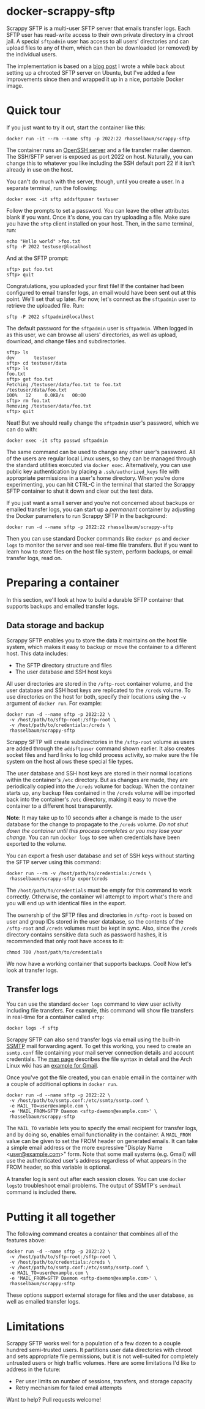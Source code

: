 # docker-scrappy-sftp
Scrappy SFTP is a multi-user SFTP server that emails transfer logs. Each SFTP user has read-write access to their own private directory in a chroot jail. A special `sftpadmin` user has access to all users' directories and can upload files to any of them, which can then be downloaded (or removed) by the individual users.

The implementation is based on a [blog post](https://publicstringblog.wordpress.com/) I wrote a while back about setting up a chrooted SFTP server on Ubuntu, but I've added a few improvements since then and wrapped it up in a nice, portable Docker image.

# Quick tour
If you just want to try it out, start the container like this:

```
docker run -it --rm --name sftp -p 2022:22 rhasselbaum/scrappy-sftp
```

The container runs an [OpenSSH server](http://www.openssh.com/) and a file transfer mailer daemon. The SSH/SFTP server is exposed as port 2022 on host. Naturally, you can change this to whatever you like including the SSH default port 22 if it isn't already in use on the host.

You can't do much with the server, though, until you create a user. In a separate terminal, run the following:

```
docker exec -it sftp addsftpuser testuser
```

Follow the prompts to set a password. You can leave the other attributes blank if you want. Once it's done, you can try uploading a file. Make sure you have the `sftp` client installed on your host. Then, in the same terminal, run:

```
echo "Hello world" >foo.txt
sftp -P 2022 testuser@localhost
```

And at the SFTP prompt:

```
sftp> put foo.txt
sftp> quit
```

Congratulations, you uploaded your first file! If the container had been configured to email transfer logs, an email would have been sent out at this point. We'll set that up later. For now, let's connect as the `sftpadmin` user to retrieve the uploaded file. Run:

```
sftp -P 2022 sftpadmin@localhost
```

The default password for the `sftpadmin` user is `sftpadmin`. When logged in as this user, we can browse all users' directories, as well as upload, download, and change files and subdirectories.

```
sftp> ls
dev       testuser  
sftp> cd testuser/data
sftp> ls
foo.txt  
sftp> get foo.txt
Fetching /testuser/data/foo.txt to foo.txt
/testuser/data/foo.txt                                                                                        100%   12     0.0KB/s   00:00    
sftp> rm foo.txt
Removing /testuser/data/foo.txt
sftp> quit
```

Neat! But we should really change the `sftpadmin` user's password, which we can do with:

```
docker exec -it sftp passwd sftpadmin
```

The same command can be used to change any other user's password. All of the users are regular local Linux users, so they can be managed through the standard utilities executed via `docker exec`. Alternatively, you can use public key authentication by placing a `.ssh/authorized_keys` file with appropriate permissions in a user's home directory. When you're done experimenting, you can hit CTRL-C in the terminal that started the Scrappy SFTP container to shut it down and clear out the test data.

If you just want a small server and you're not concerned about backups or emailed transfer logs, you can start up a _permanent_ container by adjusting the Docker parameters to run Scrappy SFTP in the background:

```
docker run -d --name sftp -p 2022:22 rhasselbaum/scrappy-sftp
```

Then you can use standard Docker commands like `docker ps` and `docker logs` to monitor the server and see real-time file transfers. But if you want to learn how to store files on the host file system, perform backups, or email transfer logs, read on.

# Preparing a container
In this section, we'll look at how to build a durable SFTP container that supports backups and emailed transfer logs.

## Data storage and backup
Scrappy SFTP enables you to store the data it maintains on the host file system, which makes it easy to backup or move the container to a different host. This data includes:

* The SFTP directory structure and files
* The user database and SSH host keys

All user directories are stored in the `/sftp-root` container volume, and the user database and SSH host keys are replicated to the `/creds` volume. To use directories on the host for both, specify their locations using the `-v` argument of `docker run`. For example:

```
docker run -d --name sftp -p 2022:22 \
 -v /host/path/to/sftp-root:/sftp-root \
 -v /host/path/to/credentials:/creds \
 rhasselbaum/scrappy-sftp
```

Scrappy SFTP will create subdirectories in the `/sftp-root` volume as users are added through the `addsftpuser` command shown earlier. It also creates socket files and hard links to log child process activity, so make sure the file system on the host allows these special file types.

The user database and SSH host keys are stored in their normal locations within the container's `/etc` directory. But as changes are made, they are periodically copied into the `/creds` volume for backup. When the container starts up, any backup files contained in the `/creds` volume will be imported back into the container's `/etc` directory, making it easy to move the container to a different host transparently.

__Note__: It may take up to 10 seconds after a change is made to the user database for the change to propagate to the `/creds` volume. _Do not shut down the container until this process completes or you may lose your change._ You can run `docker logs` to see when credentials have been exported to the volume.

You can export a fresh user database and set of SSH keys without starting the SFTP server using this command:

```
docker run --rm -v /host/path/to/credentials:/creds \
 rhasselbaum/scrappy-sftp exportcreds
```

The `/host/path/to/credentials` must be empty for this command to work correctly. Otherwise, the container will attempt to import what's there and you will end up with identical files in the export.

The ownership of the SFTP files and directories in `/sftp-root` is based on user and group IDs stored in the user database, so the contents of the `/sftp-root` and `/creds` volumes must be kept in sync. Also, since the `/creds` directory contains sensitive data such as password hashes, it is recommended that only root have access to it:

```
chmod 700 /host/path/to/credentials
```

We now have a working container that supports backups. Cool! Now let's look at transfer logs.

## Transfer logs

You can use the standard `docker logs` command to view user activity including file transfers. For example, this command will show file transfers in real-time for a container called `sftp`:

```
docker logs -f sftp
```

Scrappy SFTP can also send transfer logs via email using the built-in [SSMTP](https://packages.qa.debian.org/s/ssmtp.html) mail forwarding agent. To get this working, you need to create an `ssmtp.conf` file containing your mail server connection details and account credentials.  The [man page](http://linux.die.net/man/5/ssmtp.conf) describes the file syntax in detail and the Arch Linux wiki has an [example for Gmail](https://wiki.archlinux.org/index.php/SSMTP).

Once you've got the file created, you can enable email in the container with a couple of additional options in `docker run`.

```
docker run -d --name sftp -p 2022:22 \
 -v /host/path/to/ssmtp.conf:/etc/ssmtp/ssmtp.conf \
 -e MAIL_TO=user@example.com \
 -e 'MAIL_FROM=SFTP Daemon <sftp-daemon@example.com>' \
 rhasselbaum/scrappy-sftp
```

The `MAIL_TO` variable lets you to specify the email recipient for transfer logs, and by doing so, enables email functionality in the container. A `MAIL_FROM` value can be given to set the FROM header on generated emails. It can take a simple email address or the more expressive "Display Name &lt;user@example.com&gt;" form. Note that some mail systems (e.g. Gmail) will use the authenticated user's address regardless of what appears in the FROM header, so this variable is optional.

A transfer log is sent out after each session closes. You can use `docker logs`to troubleshoot email problems. The output of SSMTP's `sendmail` command is included there.


# Putting it all together

The following command creates a container that combines all of the features above:

```
docker run -d --name sftp -p 2022:22 \
 -v /host/path/to/sftp-root:/sftp-root \
 -v /host/path/to/credentials:/creds \
 -v /host/path/to/ssmtp.conf:/etc/ssmtp/ssmtp.conf \
 -e MAIL_TO=user@example.com \
 -e 'MAIL_FROM=SFTP Daemon <sftp-daemon@example.com>' \
 rhasselbaum/scrappy-sftp
```

These options support external storage for files and the user database, as well as emailed transfer logs.

# Limitations

Scrappy SFTP works well for a population of a few dozen to a couple hundred semi-trusted users. It partitions user data directories with chroot and sets appropriate file permissions, but it is not well-suited for completely untrusted users or high traffic volumes. Here are some limitations I'd like to address in the future:

* Per user limits on number of sessions, transfers, and storage capacity
* Retry mechanism for failed email attempts

Want to help? Pull requests welcome!